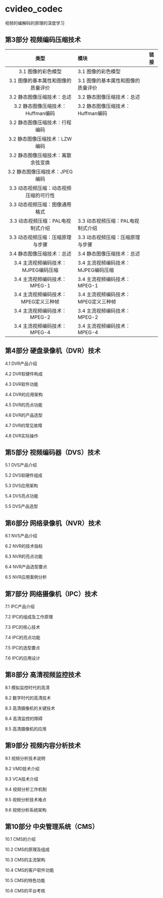# cvideo_codec

视频的编解码的原理的深度学习





## 第3部分 视频编码压缩技术

 

|类型|模块|链接|
|:--:|:--|:--:|
|3.1 图像的彩色模型|3.1 图像的彩色模型||
|3.1 图像的基本属性和图像的质量评价|3.1 图像的基本属性和图像的质量评价||
|3.2 静态图像压缩技术：总述|3.2 静态图像压缩技术：总述||
|3.2 静态图像压缩技术：Huffman编码|3.2 静态图像压缩技术：Huffman编码|||
|3.2 静态图像压缩技术：行程编码|||
|3.2 静态图像压缩技术：LZW编码|||
|3.2 静态图像压缩技术：离散余弦变换|||
|3.2 静态图像压缩技术：JPEG编码|||
|3.3 动态视频压缩：动态视频压缩的可行性|||
|3.3 动态视频压缩：图像通用格式|||
|3.3 动态视频压缩：PAL电视制式介绍|3.3 动态视频压缩：PAL电视制式介绍||
|3.3 动态视频压缩：压缩原理与步骤|3.3 动态视频压缩：压缩原理与步骤||
|3.4 静态图像压缩技术：总述|3.4 静态图像压缩技术：总述||
|3.4 主流视频编码技术：MJPEG编码压缩|3.4 主流视频编码技术：MJPEG编码压缩||
|3.4 主流视频编码技术：MPEG-1|3.4 主流视频编码技术：MPEG-1||
|3.4 主流视频编码技术：MPEG定义三种帧|3.4 主流视频编码技术：MPEG定义三种帧||
|3.4 主流视频编码技术：MPEG-2|3.4 主流视频编码技术：MPEG-2||
|3.4 主流视频编码技术：MPEG-4|3.4 主流视频编码技术：MPEG-4||

 
## 第4部分 硬盘录像机（DVR）技术
 
4.1 DVR产品介绍

4.2 DVR软硬件构成
 
4.3 DVR软件功能
 
4.4 DVR的应用架构
 
4.5 DVR的亮点功能

4.6 DVR的产品选型

4.7 DVR的常见故障

4.8 DVR实际操作
 
## 第5部分 视频编码器（DVS）技术
 
5.1 DVS产品介绍

5.2 DVS软硬件组成

5.3 DVS应用架构

5.4 DVS亮点功能

5.5 DVS产品选型
 
## 第6部分 网络录像机（NVR）技术
 
6.1 NVS产品介绍

6.2 NVR的技术指标

6.3 NVR的亮点功能

6.4 NVR产品选型要点

6.5 NVR应用案例分析
 
## 第7部分 网络摄像机（IPC）技术
 
7.1 IPC产品介绍

7.2 IPC的组成及工作原理

7.3 IPC的核心技术

7.4 IPC的亮点功能

7.5 IPC的选型要点

7.6 IPC的应用设计
 
## 第8部分 高清视频监控技术
 
8.1 模拟监控时代的高清
 
8.2 数字时代的高清技术
 
8.3 高清摄像机的关键技术

8.4 高清监控的障碍

8.5 高清摄像机的应用
 
## 第9部分 视频内容分析技术
 
9.1 视频分析技术说明

9.2 VMD技术介绍

9.3 VCA技术介绍

9.4 视频分析工作机制

9.5 视频分析技术难点

9.6  视频分析系统架构
 
 
## 第10部分 中央管理系统（CMS）
 
10.1 CMS的介绍

10.2 CMS的原理及组成

10.3 CMS的主流架构

10.4 CMS的客户软件功能

10.5 CMS的特色功能

10.6 CMS的平台考核
 
